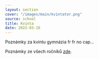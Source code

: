```yaml
---
layout: section
cover: "/images/main/kvintator.png"
source: school
title: Kvinta
date: 2022-03-16
---
```


Poznámky za kvintu gymnázia fr fr no cap...

Poznámky ze všech ročníků [zde](/notes/school/).